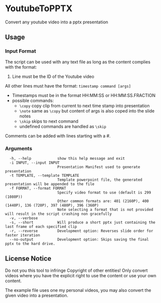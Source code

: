 # YoutubeToPPTX
Convert any youtube video into a pptx presentation

## Usage
### Input Format

The script can be used with any text file as long as the content complies with the format:

1. Line must be the ID of the Youtube video

All other lines must have the format:
`timestamp command [args]`

- Timestamps must be in the format HH:MM:SS or HH:MM:SS.FRACTION
- possible commands:
    - `\copy` copy clip from current to next time stamp into presentation
    - `\note` same as `\copy` but content of args is also coped into the slide notes
    - `\skip` skips to next command
    - undefined commands are handled as `\skip`

Comments can be added with lines starting with a #.

### Arguments
```
  -h, --help            show this help message and exit
  -i INPUT, --input INPUT
                        Presentation Manifest used to generate presentation
  -t TEMPLATE, --template TEMPLATE
                        Template powerpoint file, the generated presentation will be appended to the file
  -f FORMAT, --format FORMAT
                        Specify video format to use (default is 299 (1080P))
                        Other common formats are: 401 (2160P), 400 (1440P), 136 (720P), 397 (480P), 396 (360P)
                        Note selecting a format that is not provided will result in the script crashing non gracefully
  -v, --verbose
  -s, --short           Will produce a short pptx just containing the last frame of each specified clip
  -r, --reverse         Development option: Reverses slide order for faster iteration
  --no-output           Development option: Skips saving the final pptx to the hard drive.
```
## License Notice
Do not you this tool to infringe Copyright of other entities!
Only convert videos where you have the explicit right to use the content or use your own content.

The example file uses one my personal videos, you may also convert the given video into a presentation.

